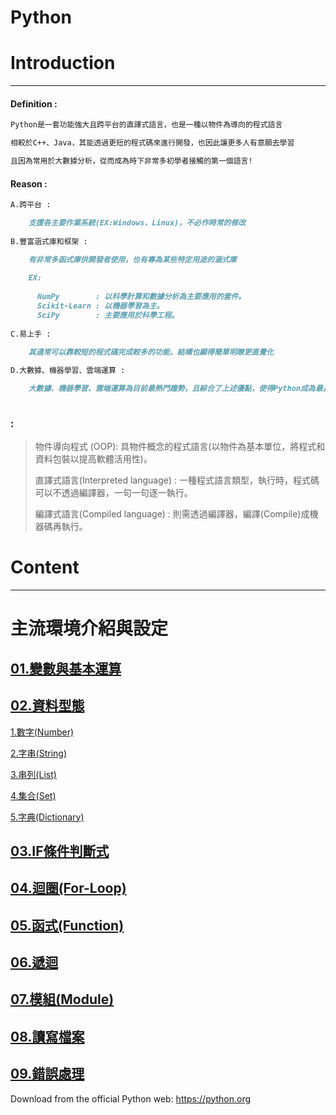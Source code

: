 # Python 

#  Introduction
***
#### Definition :
```markdown
Python是一套功能強大且跨平台的直譯式語言，也是一種以物件為導向的程式語言

相較於C++、Java，其能透過更短的程式碼來進行開發，也因此讓更多人有意願去學習

且因為常用於大數據分析，從而成為時下非常多初學者接觸的第一個語言!

```
#### Reason : 
```markdown
A.跨平台 : 

    支援各主要作業系統(EX:Windows、Linux)，不必作時常的修改
    
B.豐富涵式庫和框架 : 

    有非常多函式庫供開發者使用，也有專為某些特定用途的涵式庫 
    
    EX:
    
      NumPy        : 以科學計算和數據分析為主要應用的套件。
      Scikit-Learn : 以機器學習為主。
      SciPy        : 主要應用於科學工程。
      
C.易上手 : 

    其通常可以靠較短的程式碼完成較多的功能，結構也顯得簡單明瞭更直覺化
  
D.大數據、機器學習、雲端運算 : 

    大數據、機器學習、雲端運算為目前最熱門趨勢，且綜合了上述優點，使得Python成為最具通用性且數據分析最熱門的語言。
    

```

###   :
> 物件導向程式 (OOP): 具物件概念的程式語言(以物件為基本單位，將程式和資料包裝以提高軟體活用性)。
> 
> 直譯式語言(Interpreted language) : 一種程式語言類型，執行時，程式碼可以不透過編譯器，一句一句逐一執行。
> 
> 編譯式語言(Compiled language)    : 則需透過編譯器，編譯(Compile)成機器碼再執行。

#  Content
***



# 主流環境介紹與設定

## [01.變數與基本運算](https://github.com/Wiwi-Creator/Python_1_Basic/blob/main/%E8%AE%8A%E6%95%B8%E8%88%87%E5%9F%BA%E6%9C%AC%E9%81%8B%E7%AE%97.ipynb)
 
## [02.資料型態](https://github.com/Wiwi-Creator/Python_1_Basic/blob/main/%E8%B3%87%E6%96%99%E5%9E%8B%E8%88%87%E8%BC%B8%E5%85%A5.ipynb) 
 
[1.數字(Number)]()

[2.字串(String)]() 

[3.串列(List)]()

[4.集合(Set)]()

[5.字典(Dictionary)]()
    
## [03.IF條件判斷式](https://github.com/Wiwi-Creator/Python_1_Basic/blob/main/IF%E6%A2%9D%E4%BB%B6%E5%88%A4%E6%96%B7.ipynb)
 
## [04.迴圈(For-Loop)](https://github.com/Wiwi-Creator/Python_1_Basic/blob/main/%E4%B8%B2%E5%88%97%E8%88%87%E8%BF%B4%E5%9C%88.ipynb)
 
## [05.函式(Function)](https://github.com/Wiwi-Creator/Python_1_Basic/blob/main/%E5%87%BD%E5%BC%8FFunction.ipynb)
 
## [06.遞迴]()
 
## [07.模組(Module)]()
  
## [08.讀寫檔案]()
 
## [09.錯誤處理]()








Download from the official Python web: https://python.org


